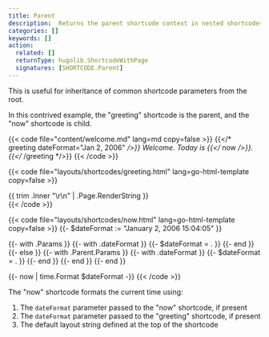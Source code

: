 ```yaml
---
title: Parent
description:  Returns the parent shortcode context in nested shortcodes.
categories: []
keywords: []
action:
  related: []
  returnType: hugolib.ShortcodeWithPage
  signatures: [SHORTCODE.Parent]
---
```


This is useful for inheritance of common shortcode parameters from the root.

In this contrived example, the "greeting" shortcode is the parent, and the "now" shortcode is child.

{{< code file="content/welcome.md" lang=md copy=false >}}
{{</* greeting dateFormat="Jan 2, 2006" */>}}
Welcome. Today is {{</* now */>}}.
{{</* /greeting */>}}
{{< /code >}}

{{< code file="layouts/shortcodes/greeting.html" lang=go-html-template copy=false >}}
<div class="greeting">
  {{ trim .Inner "\r\n" | .Page.RenderString }}
</div>
{{< /code >}}

{{< code file="layouts/shortcodes/now.html" lang=go-html-template copy=false >}}
{{- $dateFormat := "January 2, 2006 15:04:05" }}

{{- with .Params }}
  {{- with .dateFormat }}
    {{- $dateFormat = . }}
  {{- end }}
{{- else }}
  {{- with .Parent.Params }}
    {{- with .dateFormat }}
      {{- $dateFormat = . }}
    {{- end }}
  {{- end }}
{{- end }}

{{- now | time.Format $dateFormat -}}
{{< /code >}}

The "now" shortcode formats the current time using:

1. The `dateFormat` parameter passed to the "now" shortcode, if present
2. The `dateFormat` parameter passed to the "greeting" shortcode, if present
3. The default layout string defined at the top of the shortcode

